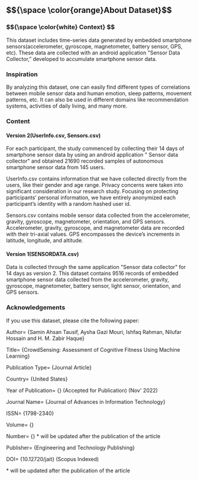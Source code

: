 <h2> $${\space \color{orange}About Dataset}$$ </h2>

<h3> $${\space \color{white} Context} $$ </h3>
<p> This dataset includes time-series data generated by embedded smartphone sensors(accelerometer, gyroscope, magnetometer, battery sensor, GPS, etc). These data are collected with an android application "Sensor Data Collector,” developed to accumulate smartphone sensor data. </p> 

<h3> Inspiration </h3>
<p> By analyzing this dataset, one can easily find different types of correlations between mobile sensor data and human emotion, sleep patterns, movement patterns, etc. It can also be used in different domains like recommendation systems, activities of daily living, and many more. </p>

<h3> Content </h3>
<h4> Version 2(UserInfo.csv, Sensors.csv) </h4>
<div>
<p> For each participant, the study commenced by collecting their 14 days of smartphone sensor data by using an android application " Sensor data collector" and obtained 21690 recorded samples of autonomous smartphone sensor data from 145 users. </p>
</div>
<div>
<p> UserInfo.csv contains information that we have collected directly from the users, like their gender and age range. Privacy concerns were taken into significant consideration in our research study. Focusing on protecting participants’ personal information, we have entirely anonymized each participant’s identity with a random hashed user id. </p>
</div>
<div>
<p> Sensors.csv contains mobile sensor data collected from the accelerometer, gravity, gyroscope, magnetometer, orientation, and GPS sensors. Accelerometer, gravity, gyroscope, and magnetometer data are recorded with their tri-axial values. GPS encompasses the device’s increments in latitude, longitude, and altitude. </p>
</div>

<h4> Version 1(SENSORDATA.csv) </h4>
<p> Data is collected through the same application "Sensor data collector" for 14 days as version 2. This dataset contains 9516 records of embedded smartphone sensor data collected from the accelerometer, gravity, gyroscope, magnetometer, battery sensor, light sensor, orientation, and GPS sensors. </p>

<h3> Acknowledgements </h3>

<p> If you use this dataset, please cite the following paper: </p>

<div>
 <p> Author= {Samin Ahsan Tausif, Aysha Gazi Mouri, Ishfaq Rahman, Nilufar Hossain and H. M. Zabir Haque} </p>
 <p> Title= {CrowdSensing: Assessment of Cognitive Fitness Using Machine Learning}  </p>
 <p> Publication Type= {Journal Article}  </p>
 <p> Country= {United States}  </p>
 <p> Year of Publication= {} (Accepted for Publication) (Nov' 2022)  </p>
 <p> Journal Name= {Journal of Advances in Information Technology}  </p>
 <p> ISSN= {1798-2340}  </p>
 <p> Volume= {}  </p>
 <p> Number= {}  * will be updated after the publication of the article </p>
 <p> Publisher= {Engineering and Technology Publishing} </p>
 <p> DOI= {10.12720/jait} (Scopus Indexed) </p>
 <p> * will be updated after the publication of the article </p>
</div>
